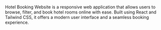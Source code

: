 Hotel Booking Website is a responsive web application that allows users to browse, filter, and book hotel rooms online with ease. Built using React and Tailwind CSS, it offers a modern user interface and a seamless booking experience.
